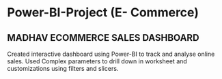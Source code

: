 # Power-BI-Project (E- Commerce)
## MADHAV ECOMMERCE SALES DASHBOARD
Created interactive dashboard using Power-BI to track and analyse online sales.
Used Complex parameters to drill down in worksheet and customizations using filters and slicers.
